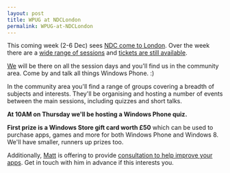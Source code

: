 ```yaml
---
layout: post
title: WPUG at NDCLondon
permalink: WPUG-at-NDCLondon
---
```


This coming week (2-6 Dec) sees [NDC come to London](http://www.ndc-london.com/). Over the week there are a [wide range of sessions](http://ndclondon.oktaset.com/Agenda/wednesday) and [tickets are still available](http://www.ndc-london.com/tickets_for_ndc_london).

[We](http://wpug.net/) will be there on all the session days and you'll find us in the community area. Come by and talk all things Windows Phone. :)

In the community area you'll find a range of groups covering a breadth of subjects and interests. They'll be organising and hosting a number of events between the main sessions, including quizzes and short talks.

**At 10AM on Thursday we'll be hosting a Windows Phone quiz.**

**First prize is a Windows Store gift card worth £50** which can be used to purchase apps, games and more for both Windows Phone and Windows 8. We'll have smaller, runners up prizes too.

Additionally, [Matt](https://twitter.com/mrlacey) is offering to provide [consultation to help improve your apps](http://wpug.net/2013/11/27/leave-ndc-london-with-a-better-app/). Get in touch with him in advance if this interests you.
